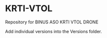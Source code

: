 # KRTI-VTOL
Repository for BINUS ASO KRTI VTOL DRONE

Add individual versions into the Versions folder.
